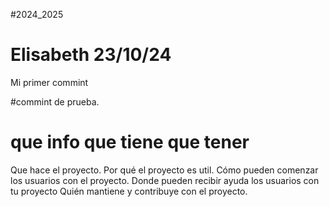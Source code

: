 #2024_2025
# Elisabeth 23/10/24
Mi primer commint

#commint de prueba.

# que info que tiene que tener 
Que hace el proyecto.
Por qué el proyecto es util.
Cómo pueden comenzar los usuarios con el proyecto. 
Donde pueden recibir ayuda los usuarios con tu proyecto
Quién mantiene y contribuye con el proyecto.
